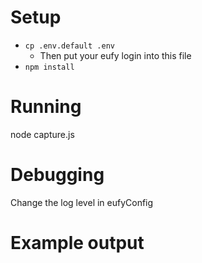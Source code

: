 # Setup
- `cp .env.default .env`
  - Then put your eufy login into this file
- `npm install`

# Running
node capture.js

# Debugging
Change the log level in eufyConfig

# Example output
```
```
